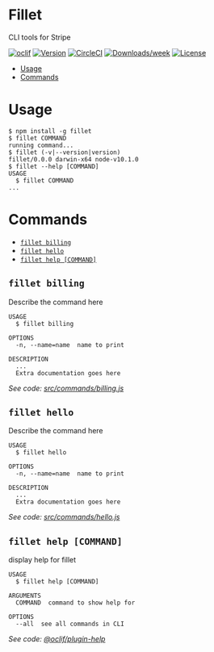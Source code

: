 Fillet
======

CLI tools for Stripe 

[![oclif](https://img.shields.io/badge/cli-oclif-brightgreen.svg)](https://oclif.io)
[![Version](https://img.shields.io/npm/v/fillet.svg)](https://npmjs.org/package/fillet)
[![CircleCI](https://circleci.com/gh/hideokamoto/fillet/tree/master.svg?style=shield)](https://circleci.com/gh/hideokamoto/fillet/tree/master)
[![Downloads/week](https://img.shields.io/npm/dw/fillet.svg)](https://npmjs.org/package/fillet)
[![License](https://img.shields.io/npm/l/fillet.svg)](https://github.com/hideokamoto/fillet/blob/master/package.json)

<!-- toc -->
* [Usage](#usage)
* [Commands](#commands)
<!-- tocstop -->
# Usage
<!-- usage -->
```sh-session
$ npm install -g fillet
$ fillet COMMAND
running command...
$ fillet (-v|--version|version)
fillet/0.0.0 darwin-x64 node-v10.1.0
$ fillet --help [COMMAND]
USAGE
  $ fillet COMMAND
...
```
<!-- usagestop -->
# Commands
<!-- commands -->
* [`fillet billing`](#fillet-billing)
* [`fillet hello`](#fillet-hello)
* [`fillet help [COMMAND]`](#fillet-help-command)

## `fillet billing`

Describe the command here

```
USAGE
  $ fillet billing

OPTIONS
  -n, --name=name  name to print

DESCRIPTION
  ...
  Extra documentation goes here
```

_See code: [src/commands/billing.js](https://github.com/hideokamoto/fillet/blob/v0.0.0/src/commands/billing.js)_

## `fillet hello`

Describe the command here

```
USAGE
  $ fillet hello

OPTIONS
  -n, --name=name  name to print

DESCRIPTION
  ...
  Extra documentation goes here
```

_See code: [src/commands/hello.js](https://github.com/hideokamoto/fillet/blob/v0.0.0/src/commands/hello.js)_

## `fillet help [COMMAND]`

display help for fillet

```
USAGE
  $ fillet help [COMMAND]

ARGUMENTS
  COMMAND  command to show help for

OPTIONS
  --all  see all commands in CLI
```

_See code: [@oclif/plugin-help](https://github.com/oclif/plugin-help/blob/v2.1.0/src/commands/help.ts)_
<!-- commandsstop -->
